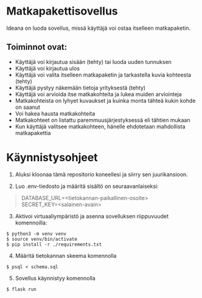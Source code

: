 # Matkapakettisovellus

Ideana on luoda sovellus, missä käyttäjä voi ostaa itselleen matkapaketin.

## Toiminnot ovat:

- Käyttäjä voi kirjautua sisään (tehty) tai luoda uuden tunnuksen
- Käyttäjä voi kirjautua ulos
- Käyttäjä voi valita itselleen matkapaketin ja tarkastella kuvia kohteesta (tehty)
- Käyttäjä pystyy näkemään tietoja yrityksestä (tehty)
- Käyttäjä voi arvioida itse matkakohteita ja lukea muiden arviointeja
- Matkakohteista on lyhyet kuvaukset ja kuinka monta tähteä kukin kohde on saanut
- Voi hakea hausta matkakohteita 
- Matkakohteet on listattu paremmuusjärjestyksessä eli tähtien mukaan
- Kun käyttäjä valitsee matkakohteen, hänelle ehdotetaan mahdollista matkapakettia



# Käynnistysohjeet

1. Aluksi kloonaa tämä repositorio koneellesi ja siirry sen juurikansioon.   

2. Luo .env-tiedosto ja määritä  sisältö on seuraavanlaiseksi:

> DATABASE_URL=\<tietokannan-paikallinen-osoite>   
> SECRET_KEY=\<salainen-avain>

3. Aktivoi virtuaaliympäristö ja asenna sovelluksen riippuvuudet komennoilla:

`$ python3 -m venv venv`  
`$ source venv/bin/activate`  
`$ pip install -r ./requirements.txt`

4. Määritä tietokannan skeema komennolla

`$ psql < schema.sql`

5. Sovellus käynnistyy komennolla

`$ flask run`


